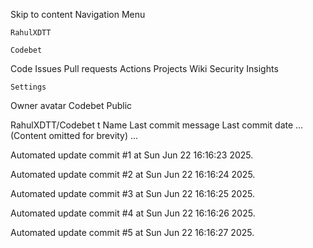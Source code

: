 Skip to content
Navigation Menu

    RahulXDTT

    Codebet

Code
Issues
Pull requests
Actions
Projects
Wiki
Security
Insights

    Settings

Owner avatar
Codebet
Public

RahulXDTT/Codebet
t
Name	Last commit message
	Last commit date
... (Content omitted for brevity) ...


Automated update commit #1 at Sun Jun 22 16:16:23 2025.

Automated update commit #2 at Sun Jun 22 16:16:24 2025.

Automated update commit #3 at Sun Jun 22 16:16:25 2025.

Automated update commit #4 at Sun Jun 22 16:16:26 2025.

Automated update commit #5 at Sun Jun 22 16:16:27 2025.